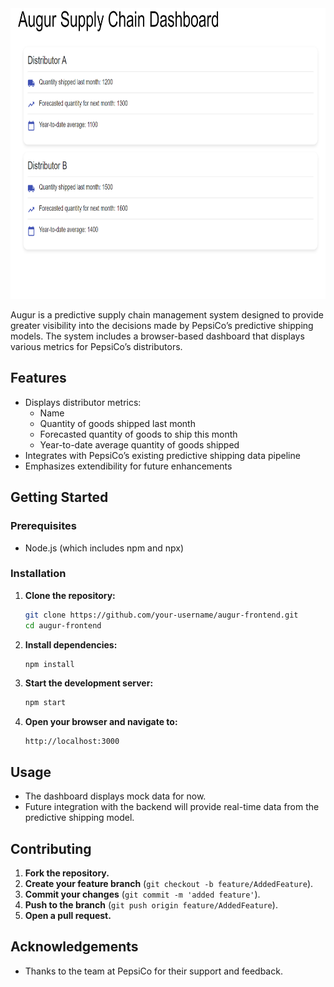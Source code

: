 <div align="center">
  <img src="./img/augur.png" alt="Augur Frontend UI" width="744" height="465" />
</div>

Augur is a predictive supply chain management system designed to provide greater visibility into the decisions made by PepsiCo’s predictive shipping models. The system includes a browser-based dashboard that displays various metrics for PepsiCo’s distributors.

## Features

- Displays distributor metrics:
  - Name
  - Quantity of goods shipped last month
  - Forecasted quantity of goods to ship this month
  - Year-to-date average quantity of goods shipped
- Integrates with PepsiCo’s existing predictive shipping data pipeline
- Emphasizes extendibility for future enhancements

## Getting Started

### Prerequisites
- Node.js (which includes npm and npx)

### Installation
1. **Clone the repository:**
    ```bash
    git clone https://github.com/your-username/augur-frontend.git
    cd augur-frontend
    ```

2. **Install dependencies:**
    ```bash
    npm install
    ```

3. **Start the development server:**
    ```bash
    npm start
    ```

4. **Open your browser and navigate to:**
    ```
    http://localhost:3000
    ```

## Usage

- The dashboard displays mock data for now.
- Future integration with the backend will provide real-time data from the predictive shipping model.

## Contributing

1. **Fork the repository.**
2. **Create your feature branch** (`git checkout -b feature/AddedFeature`).
3. **Commit your changes** (`git commit -m 'added feature'`).
4. **Push to the branch** (`git push origin feature/AddedFeature`).
5. **Open a pull request.**


## Acknowledgements

- Thanks to the team at PepsiCo for their support and feedback.
